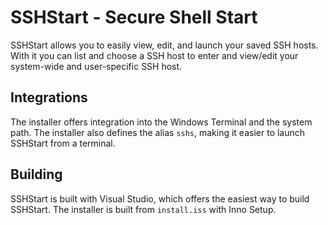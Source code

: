 # SSHStart - Secure Shell Start

SSHStart allows you to easily view, edit, and launch your saved SSH hosts. With it you can list and choose a SSH host to enter and view/edit your system-wide and user-specific SSH host.

## Integrations

The installer offers integration into the Windows Terminal and the system path. The installer also defines the alias `sshs`, making it easier to launch SSHStart from a terminal.

## Building

SSHStart is built with Visual Studio, which offers the easiest way to build SSHStart. The installer is built from `install.iss` with Inno Setup.

